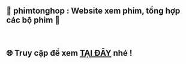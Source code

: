 ## 🚀 **phimtonghop : Website xem phim, tổng hợp các bộ phim** 🚀

</br>

## 🌐 Truy cập để xem [TẠI ĐÂY](https://tongtrankien1605.github.io/phimtonghop) nhé !

